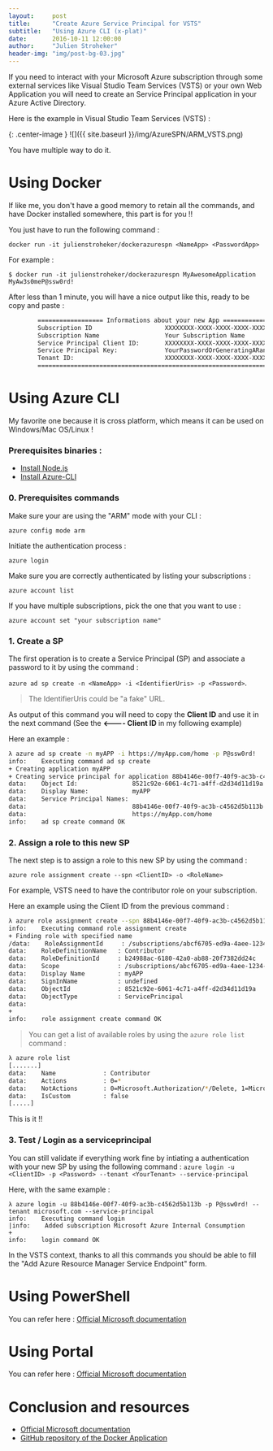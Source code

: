 ```yaml
---
layout:     post
title:      "Create Azure Service Principal for VSTS"
subtitle:   "Using Azure CLI (x-plat)"
date:       2016-10-11 12:00:00
author:     "Julien Stroheker"
header-img: "img/post-bg-03.jpg"
---
```


If you need to interact with your Microsoft Azure subscription through some external services like Visual Studio Team Services (VSTS) or your own Web Application you will need to create an Service Principal application in your Azure Active Directory.

Here is the example in Visual Studio Team Services (VSTS) :

{: .center-image }
![]({{ site.baseurl }}/img/AzureSPN/ARM_VSTS.png)

You have multiple way to do it.

# Using Docker

If like me, you don't have a good memory to retain all the commands, and have Docker installed somewhere, this part is for you !!

You just have to run the following command :

`docker run -it julienstroheker/dockerazurespn <NameApp> <PasswordApp>`

For example : 

`$ docker run -it julienstroheker/dockerazurespn MyAwesomeApplication MyAw3s0meP@ssw0rd!`

After less than 1 minute, you will have a nice output like this, ready to be copy and paste :

````bash
        ================== Informations about your new App ==============================
        Subscription ID                    XXXXXXXX-XXXX-XXXX-XXXX-XXXXXXXXXX
        Subscription Name                  Your Subscription Name
        Service Principal Client ID:       XXXXXXXX-XXXX-XXXX-XXXX-XXXXXXXXXX
        Service Principal Key:             YourPasswordOrGeneratingARandomOne
        Tenant ID:                         XXXXXXXX-XXXX-XXXX-XXXX-XXXXXXXXXX
        =================================================================================
````

# Using Azure CLI

My favorite one because it is cross platform, which means it can be used on Windows/Mac OS/Linux !

### Prerequisites binaries :
* [Install Node.js](https://nodejs.org/en/download)
* [Install Azure-CLI](https://azure.microsoft.com/en-us/documentation/articles/xplat-cli-install)

### 0. Prerequisites commands

Make sure your are using the "ARM" mode with your CLI :

`azure config mode arm`

Initiate the authentication process :

`azure login`

Make sure you are correctly authenticated by listing your subscriptions :

`azure account list`

If you have multiple subscriptions, pick the one that you want to use :

`azure account set "your subscription name"`


### 1. Create a SP

The first operation is to create a Service Principal (SP) and associate a password to it by using the command :

`azure ad sp create -n <NameApp> -i <IdentifierUris> -p <Password>`.

> The IdentifierUris could be "a fake" URL.

As output of this command you will need to copy the **Client ID** and use it in the next command (See the **<---- Client ID** in my following example) 

Here an example :

````bash
λ azure ad sp create -n myAPP -i https://myApp.com/home -p P@ssw0rd!
info:    Executing command ad sp create
+ Creating application myAPP
+ Creating service principal for application 88b4146e-00f7-40f9-ac3b-c4562d5b113b
data:    Object Id:               8521c92e-6061-4c71-a4ff-d2d34d11d19a
data:    Display Name:            myAPP
data:    Service Principal Names:
data:                             88b4146e-00f7-40f9-ac3b-c4562d5b113b      <---- Client ID
data:                             https://myApp.com/home
info:    ad sp create command OK
````

### 2. Assign a role to this new SP ###

The next step is to assign a role to this new SP by using the command : 

`azure role assignment create --spn <ClientID> -o <RoleName>`

For example, VSTS need to have the contributor role on your subscription.

Here an example using the Client ID from the previous command :
````bash
λ azure role assignment create --spn 88b4146e-00f7-40f9-ac3b-c4562d5b113b -o Contributor
info:    Executing command role assignment create
+ Finding role with specified name
/data:    RoleAssignmentId     : /subscriptions/abcf6705-ed9a-4aee-1234-a9064705a1eb/providers/Microsoft.Authorization/roleAssignments/69428b02-8d20-4634-9799-e6dc413e654c
data:    RoleDefinitionName   : Contributor
data:    RoleDefinitionId     : b24988ac-6180-42a0-ab88-20f7382dd24c
data:    Scope                : /subscriptions/abcf6705-ed9a-4aee-1234-a9064705a1eb
data:    Display Name         : myAPP
data:    SignInName           : undefined
data:    ObjectId             : 8521c92e-6061-4c71-a4ff-d2d34d11d19a
data:    ObjectType           : ServicePrincipal
data:
+
info:    role assignment create command OK
````

> You can get a list of available roles by using the `azure role list` command :

````bash
λ azure role list
[.......]
data:    Name             : Contributor
data:    Actions          : 0=*
data:    NotActions       : 0=Microsoft.Authorization/*/Delete, 1=Microsoft.Authorization/*/Write
data:    IsCustom         : false
[.....]
````

This is it !!

### 3. Test / Login as a serviceprincipal ###

You can still validate if everything work fine by intiating a authentication with your new SP by using the following command :
`azure login -u <ClientID> -p <Password> --tenant <YourTenant> --service-principal`

Here, with the same example :
````
λ azure login -u 88b4146e-00f7-40f9-ac3b-c4562d5b113b -p P@ssw0rd! --tenant microsoft.com --service-principal
info:    Executing command login
|info:    Added subscription Microsoft Azure Internal Consumption
+
info:    login command OK
````

In the VSTS context, thanks to all this commands you should be able to fill the "Add Azure Resource Manager Service Endpoint" form.

# Using PowerShell

You can refer here : [Official Microsoft documentation](https://azure.microsoft.com/en-us/documentation/articles/resource-group-authenticate-service-principal)

# Using Portal

You can refer here : [Official Microsoft documentation](https://azure.microsoft.com/en-us/documentation/articles/resource-group-create-service-principal-portal/)

# Conclusion and resources

* [Official Microsoft documentation](https://azure.microsoft.com/en-us/documentation/articles/resource-group-authenticate-service-principal)
* [GitHub repository of the Docker Application](https://github.com/julienstroheker/DockerAzureSPN)